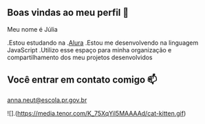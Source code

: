 ## Boas vindas ao meu perfil 🖤

Meu nome é Júlia

.Estou estudando na .[Alura](https://www.alura.com.br)
.Estou me desenvolvendo na linguagem JavaScript
.Utilizo esse espaço para minha organização e compartilhamento dos meu projetos desenvolvidos

## Você entrar em contato comigo 📫

anna.neut@escola.pr.gov.br

![].(https://media.tenor.com/K_75XqYil5MAAAAd/cat-kitten.gif)
